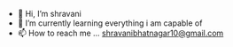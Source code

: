 - 👋 Hi, I’m shravani
- 🌱 I’m currently learning everything i am capable of
- 📫 How to reach me ... shravanibhatnagar10@gmail.com


<!---
shravanimit24/shravanimit24 is a ✨ special ✨ repository because its `README.md` (this file) appears on your GitHub profile.
You can click the Preview link to take a look at your changes.
--->
